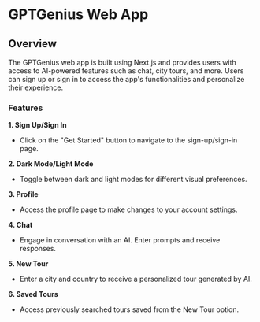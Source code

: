 # GPTGenius Web App

## Overview

The GPTGenius web app is built using Next.js and provides users with access to AI-powered features such as chat, city tours, and more. Users can sign up or sign in to access the app's functionalities and personalize their experience.

### Features

**1. Sign Up/Sign In**

- Click on the "Get Started" button to navigate to the sign-up/sign-in page.

**2. Dark Mode/Light Mode**

- Toggle between dark and light modes for different visual preferences.

**3. Profile**

- Access the profile page to make changes to your account settings.

**4. Chat**

- Engage in conversation with an AI. Enter prompts and receive responses.

**5. New Tour**

- Enter a city and country to receive a personalized tour generated by AI.

**6. Saved Tours**

- Access previously searched tours saved from the New Tour option.

